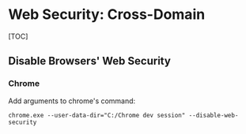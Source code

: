 # Web Security: Cross-Domain

[TOC]

## Disable Browsers' Web Security

### Chrome

Add arguments to chrome's command:

```BatchFile
chrome.exe --user-data-dir="C:/Chrome dev session" --disable-web-security
```